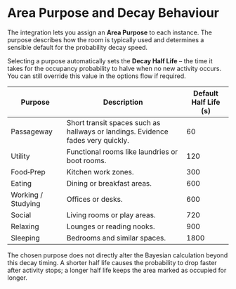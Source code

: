 # Area Purpose and Decay Behaviour

The integration lets you assign an **Area Purpose** to each instance. The purpose describes how the room is typically used and determines a sensible default for the probability decay speed.

Selecting a purpose automatically sets the **Decay Half Life** – the time it takes for the occupancy probability to halve when no new activity occurs. You can still override this value in the options flow if required.

| Purpose | Description | Default Half Life (s) |
|---------|-------------|-----------------------|
| Passageway | Short transit spaces such as hallways or landings. Evidence fades very quickly. | 60 |
| Utility | Functional rooms like laundries or boot rooms. | 120 |
| Food‑Prep | Kitchen work zones. | 300 |
| Eating | Dining or breakfast areas. | 600 |
| Working / Studying | Offices or desks. | 600 |
| Social | Living rooms or play areas. | 720 |
| Relaxing | Lounges or reading nooks. | 900 |
| Sleeping | Bedrooms and similar spaces. | 1800 |

The chosen purpose does not directly alter the Bayesian calculation beyond this decay timing. A shorter half life causes the probability to drop faster after activity stops; a longer half life keeps the area marked as occupied for longer.
